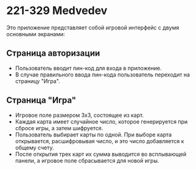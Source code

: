 # 221-329 Medvedev

Это приложение представляет собой игровой интерфейс с двумя основными экранами:

## Страница авторизации

- Пользователь вводит пин-код для входа в приложение.
- В случае правильного ввода пин-кода пользователь переходит на страницу "Игра".

## Страница "Игра"

- Игровое поле размером 3x3, состоящее из карт.
- Каждая карта имеет случайное число, которое генерируется при сбросе игры, а затем шифруется.
- Пользователь выбирает карты по одной. При выборе карта открывается, расшифровывая число, и это число добавляется к общему счету.
- После открытия трех карт их сумма выводится во всплывающей панели, а игровое поле сбрасывается для новой игры.

